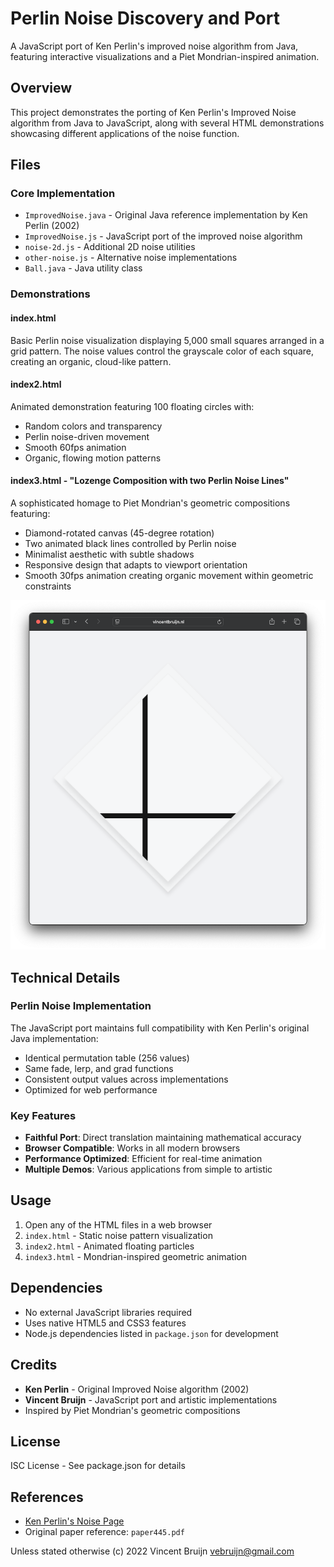 # Perlin Noise Discovery and Port

A JavaScript port of Ken Perlin's improved noise algorithm from Java, featuring interactive visualizations and a Piet Mondrian-inspired animation.

## Overview

This project demonstrates the porting of Ken Perlin's Improved Noise algorithm from Java to JavaScript, along with several HTML demonstrations showcasing different applications of the noise function.

## Files

### Core Implementation

- `ImprovedNoise.java` - Original Java reference implementation by Ken Perlin (2002)
- `ImprovedNoise.js` - JavaScript port of the improved noise algorithm
- `noise-2d.js` - Additional 2D noise utilities
- `other-noise.js` - Alternative noise implementations
- `Ball.java` - Java utility class

### Demonstrations

#### index.html

Basic Perlin noise visualization displaying 5,000 small squares arranged in a grid pattern. The noise values control the grayscale color of each square, creating an organic, cloud-like pattern.

#### index2.html

Animated demonstration featuring 100 floating circles with:

- Random colors and transparency
- Perlin noise-driven movement
- Smooth 60fps animation
- Organic, flowing motion patterns

#### index3.html - "Lozenge Composition with two Perlin Noise Lines"

A sophisticated homage to Piet Mondrian's geometric compositions featuring:

- Diamond-rotated canvas (45-degree rotation)
- Two animated black lines controlled by Perlin noise
- Minimalist aesthetic with subtle shadows
- Responsive design that adapts to viewport orientation
- Smooth 30fps animation creating organic movement within geometric constraints

![Perlin Noise Piet Mondrian Animation](perlin-noise-piet-mondriaan.png)

## Technical Details

### Perlin Noise Implementation

The JavaScript port maintains full compatibility with Ken Perlin's original Java implementation:

- Identical permutation table (256 values)
- Same fade, lerp, and grad functions
- Consistent output values across implementations
- Optimized for web performance

### Key Features

- **Faithful Port**: Direct translation maintaining mathematical accuracy
- **Browser Compatible**: Works in all modern browsers
- **Performance Optimized**: Efficient for real-time animation
- **Multiple Demos**: Various applications from simple to artistic

## Usage

1. Open any of the HTML files in a web browser
2. `index.html` - Static noise pattern visualization
3. `index2.html` - Animated floating particles
4. `index3.html` - Mondrian-inspired geometric animation

## Dependencies

- No external JavaScript libraries required
- Uses native HTML5 and CSS3 features
- Node.js dependencies listed in `package.json` for development

## Credits

- **Ken Perlin** - Original Improved Noise algorithm (2002)
- **Vincent Bruijn** - JavaScript port and artistic implementations
- Inspired by Piet Mondrian's geometric compositions

## License

ISC License - See package.json for details

## References

- [Ken Perlin's Noise Page](https://mrl.cs.nyu.edu/~perlin/noise/)
- Original paper reference: `paper445.pdf`

Unless stated otherwise (c) 2022
Vincent Bruijn <vebruijn@gmail.com>
